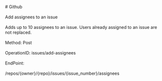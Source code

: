 <br>#     Github</br>
<br>Add assignees to an issue</br>
<br>Adds up to 10 assignees to an issue. Users already assigned to an issue are not replaced.</br>
<br>Method: Post</br>
<br>OperationID: issues/add-assignees</br>
<br>EndPoint:</br>
<br>/repos/{owner}/{repo}/issues/{issue_number}/assignees</br>
